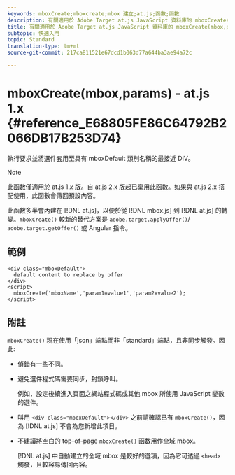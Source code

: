 ```yaml
---
keywords: mboxCreate;mboxcreate;mbox 建立;at.js;函數;函數
description: 有關適用於 Adobe Target at.js JavaScript 資料庫的 mboxCreate(mbox,params) 函數的資訊。
title: 有關適用於 Adobe Target at.js JavaScript 資料庫的 mboxCreate(mbox,params) 函數的資訊。
subtopic: 快速入門
topic: Standard
translation-type: tm+mt
source-git-commit: 217ca811521e67dcd1b063d77a644ba3ae94a72c

---
```



# mboxCreate(mbox,params) - at.js 1.x {#reference_E68805FE86C64792B2066DB17B253D74}

執行要求並將選件套用至具有 mboxDefault 類別名稱的最接近 DIV。

>[!NOTE]
>
>此函數僅適用於 at.js 1.*x* 版。自 at.js 2.x 版起已棄用此函數。如果與 at.js 2.x 搭配使用，此函數會傳回預設內容。

此函數多半會內建在 [!DNL at.js]，以便於從 [!DNL mbox.js] 到 [!DNL at.js] 的轉變。`mboxCreate()` 較新的替代方案是 `adobe.target.applyOffer()`/ `adobe.target.getOffer()` 或 Angular 指令。

## 範例

```
<div class="mboxDefault"> 
  default content to replace by offer 
</div> 
<script> 
  mboxCreate('mboxName','param1=value1','param2=value2'); 
</script>
```

## 附註

`mboxCreate()` 現在使用「json」端點而非「standard」端點，且非同步觸發。因此:

* [偵錯](../../c-implementing-target/c-implementing-target-for-client-side-web/c-target-debugging-atjs/target-debugging-atjs.md#concept_CAE591DA8C404C22917584ECD4F7494F)有一些不同。
* 避免選件程式碼需要同步，封鎖呼叫。

   例如，設定後續進入頁面之網站程式碼或其他 mbox 所使用 JavaScript 變數的選件。

* 叫用 `<div class="mboxDefault"></div>` 之前請確認已有 `mboxCreate()`，因為 [!DNL at.js] 不會為您新增此項目。

* 不建議將空白的 top-of-page `mboxCreate()` 函數用作全域 mbox。

   [!DNL at.js] 中自動建立的全域 mbox 是較好的選項，因為它可透過 `<head>` 觸發，且較容易傳回內容。